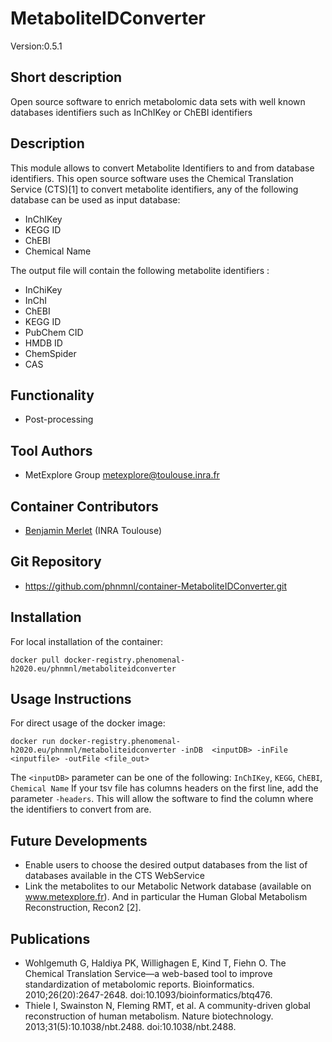 # MetaboliteIDConverter

Version:0.5.1

## Short description
Open source software to enrich metabolomic data sets with well known databases identifiers such as InChIKey or ChEBI identifiers

## Description
This module allows to convert Metabolite Identifiers to and from database identifiers. This open source software uses the Chemical Translation Service (CTS)[1] to convert metabolite identifiers, any of the following database can be used as input database:
- InChIKey
- KEGG ID
- ChEBI
- Chemical Name

The output file will contain the following metabolite identifiers :
- InChiKey
- InChI
- ChEBI
- KEGG ID
- PubChem CID 
- HMDB ID
- ChemSpider
- CAS


## Functionality
- Post-processing

## Tool Authors
- MetExplore Group metexplore@toulouse.inra.fr

## Container Contributors
- [Benjamin Merlet](https://github.com/bmerlet90) (INRA Toulouse)

## Git Repository
- https://github.com/phnmnl/container-MetaboliteIDConverter.git

## Installation
For local installation of the container:
```
docker pull docker-registry.phenomenal-h2020.eu/phnmnl/metaboliteidconverter
```

## Usage Instructions

For direct usage of the docker image:
```
docker run docker-registry.phenomenal-h2020.eu/phnmnl/metaboliteidconverter -inDB  <inputDB> -inFile <inputfile> -outFile <file_out> 
```

The ```<inputDB>``` parameter can be one of the following: ```InChIKey```, ```KEGG```, ```ChEBI```, ```Chemical Name```
If your tsv file has columns headers on the first line, add the parameter ```-headers```. This will allow the software to find the column where the identifiers to convert from are.

## Future Developments
- Enable users to choose the desired output databases from the list of databases available in the CTS WebService
- Link the metabolites to our Metabolic Network database (available on www.metexplore.fr). And in particular the Human Global Metabolism Reconstruction, Recon2 [2].

## Publications
- Wohlgemuth G, Haldiya PK, Willighagen E, Kind T, Fiehn O. The Chemical Translation Service—a web-based tool to improve standardization of metabolomic reports. Bioinformatics. 2010;26(20):2647-2648. doi:10.1093/bioinformatics/btq476.
- Thiele I, Swainston N, Fleming RMT, et al. A community-driven global reconstruction of human metabolism. Nature biotechnology. 2013;31(5):10.1038/nbt.2488. doi:10.1038/nbt.2488. 
